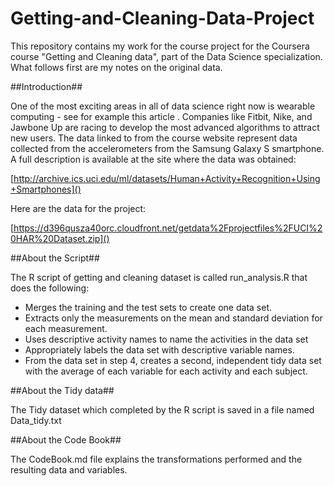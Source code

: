 Getting-and-Cleaning-Data-Project
=================================

This repository contains my work for the course project for the Coursera course "Getting and Cleaning data", part of the Data Science specialization. What follows first are my notes on the original data.

##Introduction##

One of the most exciting areas in all of data science right now is wearable computing - see for example this article . Companies like Fitbit, Nike, and Jawbone Up are racing to develop the most advanced algorithms to attract new users. The data linked to from the course website represent data collected from the accelerometers from the Samsung Galaxy S smartphone. A full description is available at the site where the data was obtained: 

[http://archive.ics.uci.edu/ml/datasets/Human+Activity+Recognition+Using+Smartphones]() 

Here are the data for the project: 

[https://d396qusza40orc.cloudfront.net/getdata%2Fprojectfiles%2FUCI%20HAR%20Dataset.zip]() 

##About the Script##

The R script of getting and cleaning dataset is called run_analysis.R that does the following:

 * Merges the training and the test sets to create one data set.
 * Extracts only the measurements on the mean and standard deviation for each measurement. 
 * Uses descriptive activity names to name the activities in the data set
 * Appropriately labels the data set with descriptive variable names. 
 * From the data set in step 4, creates a second, independent tidy data set with the average of each variable for each activity and each subject.

##About the Tidy data##

The Tidy dataset which completed by the R script is saved in a file named Data_tidy.txt

##About the Code Book##

The CodeBook.md file explains the transformations performed and the resulting data and variables.